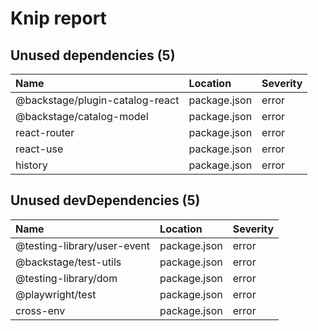 # Knip report

## Unused dependencies (5)

| Name                            | Location     | Severity |
| :------------------------------ | :----------- | :------- |
| @backstage/plugin-catalog-react | package.json | error    |
| @backstage/catalog-model        | package.json | error    |
| react-router                    | package.json | error    |
| react-use                       | package.json | error    |
| history                         | package.json | error    |

## Unused devDependencies (5)

| Name                        | Location     | Severity |
| :-------------------------- | :----------- | :------- |
| @testing-library/user-event | package.json | error    |
| @backstage/test-utils       | package.json | error    |
| @testing-library/dom        | package.json | error    |
| @playwright/test            | package.json | error    |
| cross-env                   | package.json | error    |
